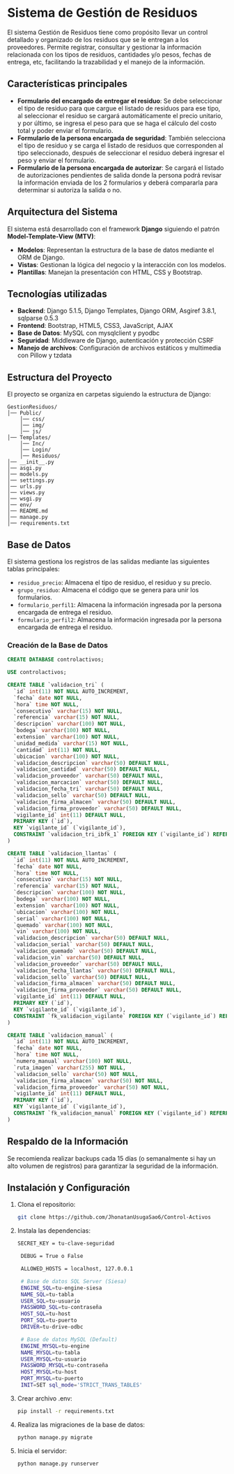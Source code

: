 # Sistema de Gestión de Residuos

El sistema Gestión de Residuos tiene como propósito llevar un control detallado y organizado de los residuos que se le entregan a los proveedores. Permite registrar, consultar y gestionar la información relacionada con los tipos de residuos, cantidades y/o pesos, fechas de entrega, etc, facilitando la trazabilidad y el manejo de la información.

## Características principales
- **Formulario del encargado de entregar el residuo**: Se debe seleccionar el tipo de residuo para que cargue el listado de residuos para ese tipo, al seleccionar el residuo se cargará automáticamente el precio unitario, y por último, se ingresa el peso para que se haga el cálculo del costo total y poder enviar el formulario.
- **Formulario de la persona encargada de seguridad**: También selecciona el tipo de residuo y se carga el listado de residuos que corresponden al tipo seleccionado, después de seleccionar el residuo deberá ingresar el peso y enviar el formulario.
- **Formulario de la persona encargada de autorizar**: Se cargará el listado de autorizaciones pendientes de salida donde la persona podrá revisar la información enviada de los 2 formularios y deberá compararla para determinar si autoriza la salida o no. 

## Arquitectura del Sistema
El sistema está desarrollado con el framework **Django** siguiendo el patrón **Model-Template-View (MTV)**:
- **Modelos**: Representan la estructura de la base de datos mediante el ORM de Django.
- **Vistas**: Gestionan la lógica del negocio y la interacción con los modelos.
- **Plantillas**: Manejan la presentación con HTML, CSS y Bootstrap.

## Tecnologías utilizadas
- **Backend**: Django 5.1.5, Django Templates, Django ORM, Asgiref 3.8.1, sqlparse 0.5.3
- **Frontend**: Bootstrap, HTML5, CSS3, JavaScript, AJAX
- **Base de Datos**: MySQL con mysqlclient y pyodbc
- **Seguridad**: Middleware de Django, autenticación y protección CSRF
- **Manejo de archivos**: Configuración de archivos estáticos y multimedia con Pillow y tzdata

## Estructura del Proyecto
El proyecto se organiza en carpetas siguiendo la estructura de Django:
```
GestionResiduos/
│── Public/
    │── css/
    │── img/
    │── js/
│── Templates/
    │── Inc/
    │── Login/
    │── Residuos/
│── __init__.py
│── asgi.py
│── models.py
│── settings.py
│── urls.py
│── views.py
│── wsgi.py
│── env/
│── README.md
│── manage.py
│── requirements.txt
```

## Base de Datos
El sistema gestiona los registros de las salidas mediante las siguientes tablas principales:
- `residuo_precio`: Almacena el tipo de residuo, el residuo y su precio.
- `grupo_residuo`: Almacena el código que se genera para unir los formularios.
- `formulario_perfil1`: Almacena la información ingresada por la persona encargada de entrega el residuo.
- `formulario_perfil2`: Almacena la información ingresada por la persona encargada de entrega el residuo.


### Creación de la Base de Datos
```sql
CREATE DATABASE controlactivos;

USE controlactivos;

CREATE TABLE `validacion_tri` (
  `id` int(11) NOT NULL AUTO_INCREMENT,
  `fecha` date NOT NULL,
  `hora` time NOT NULL,
  `consecutivo` varchar(15) NOT NULL,
  `referencia` varchar(15) NOT NULL,
  `descripcion` varchar(100) NOT NULL,
  `bodega` varchar(100) NOT NULL,
  `extension` varchar(100) NOT NULL,
  `unidad_medida` varchar(15) NOT NULL,
  `cantidad` int(11) NOT NULL,
  `ubicacion` varchar(100) NOT NULL,
  `validacion_descripcion` varchar(50) DEFAULT NULL,
  `validacion_cantidad` varchar(50) DEFAULT NULL,
  `validacion_proveedor` varchar(50) DEFAULT NULL,
  `validacion_marcacion` varchar(50) DEFAULT NULL,
  `validacion_fecha_tri` varchar(50) DEFAULT NULL,
  `validacion_sello` varchar(50) DEFAULT NULL,
  `validacion_firma_almacen` varchar(50) DEFAULT NULL,
  `validacion_firma_proveedor` varchar(50) DEFAULT NULL,
  `vigilante_id` int(11) DEFAULT NULL,
  PRIMARY KEY (`id`),
  KEY `vigilante_id` (`vigilante_id`),
  CONSTRAINT `validacion_tri_ibfk_1` FOREIGN KEY (`vigilante_id`) REFERENCES `auth_user` (`id`)
) 

CREATE TABLE `validacion_llantas` (
  `id` int(11) NOT NULL AUTO_INCREMENT,
  `fecha` date NOT NULL,
  `hora` time NOT NULL,
  `consecutivo` varchar(15) NOT NULL,
  `referencia` varchar(15) NOT NULL,
  `descripcion` varchar(100) NOT NULL,
  `bodega` varchar(100) NOT NULL,
  `extension` varchar(100) NOT NULL,
  `ubicacion` varchar(100) NOT NULL,
  `serial` varchar(100) NOT NULL,
  `quemado` varchar(100) NOT NULL,
  `vin` varchar(100) NOT NULL,
  `validacion_descripcion` varchar(50) DEFAULT NULL,
  `validacion_serial` varchar(50) DEFAULT NULL,
  `validacion_quemado` varchar(50) DEFAULT NULL,
  `validacion_vin` varchar(50) DEFAULT NULL,
  `validacion_proveedor` varchar(50) DEFAULT NULL,
  `validacion_fecha_llantas` varchar(50) DEFAULT NULL,
  `validacion_sello` varchar(50) DEFAULT NULL,
  `validacion_firma_almacen` varchar(50) DEFAULT NULL,
  `validacion_firma_proveedor` varchar(50) DEFAULT NULL,
  `vigilante_id` int(11) DEFAULT NULL,
  PRIMARY KEY (`id`),
  KEY `vigilante_id` (`vigilante_id`),
  CONSTRAINT `fk_validacion_vigilante` FOREIGN KEY (`vigilante_id`) REFERENCES `auth_user` (`id`)
) 

CREATE TABLE `validacion_manual` (
  `id` int(11) NOT NULL AUTO_INCREMENT,
  `fecha` date NOT NULL,
  `hora` time NOT NULL,
  `numero_manual` varchar(100) NOT NULL,
  `ruta_imagen` varchar(255) NOT NULL,
  `validacion_sello` varchar(50) NOT NULL,
  `validacion_firma_almacen` varchar(50) NOT NULL,
  `validacion_firma_proveedor` varchar(50) NOT NULL,
  `vigilante_id` int(11) DEFAULT NULL,
  PRIMARY KEY (`id`),
  KEY `vigilante_id` (`vigilante_id`),
  CONSTRAINT `fk_validacion_manual` FOREIGN KEY (`vigilante_id`) REFERENCES `auth_user` (`id`)
)


```

## Respaldo de la Información
Se recomienda realizar backups cada 15 días (o semanalmente si hay un alto volumen de registros) para garantizar la seguridad de la información.

## Instalación y Configuración
1. Clona el repositorio:
   ```bash
   git clone https://github.com/JhonatanUsugaSao6/Control-Activos
   ```
2. Instala las dependencias:
   ```bash
   SECRET_KEY = tu-clave-seguridad

    DEBUG = True o False

    ALLOWED_HOSTS = localhost, 127.0.0.1

    # Base de datos SQL Server (Siesa)
    ENGINE_SQL=tu-engine-siesa
    NAME_SQL=tu-tabla
    USER_SQL=tu-usuario
    PASSWORD_SQL=tu-contraseña
    HOST_SQL=tu-host
    PORT_SQL=tu-puerto
    DRIVER=tu-drive-odbc

    # Base de datos MySQL (Default)
    ENGINE_MYSQL=tu-engine
    NAME_MYSQL=tu-tabla
    USER_MYSQL=tu-usuario
    PASSWORD_MYSQL=tu-contraseña
    HOST_MYSQL=tu-host
    PORT_MYSQL=tu-puerto
    INIT=SET sql_mode='STRICT_TRANS_TABLES'
   ```

3. Crear archivo .env:
   ```bash
   pip install -r requirements.txt
   ```

4. Realiza las migraciones de la base de datos:
   ```bash
   python manage.py migrate
   ```
5. Inicia el servidor:
   ```bash
   python manage.py runserver
   ```



